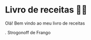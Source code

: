 # Livro de receitas :woman_cook:

Olá! Bem vindo ao meu livro de receitas

_*.*_  Strogonoff de Frango



